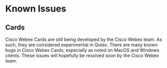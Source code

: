 # Known Issues

## Cards

Cisco Webex Cards are still being developed by the Cisco Webex team. As such, they are considered experimental in Qutex. There are many known bugs in Cisco Webex Cards, especially as noted on MacOS and Windows clients. These issues will hopefully be resolved soon by the Cisco Webex team.